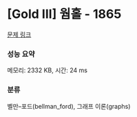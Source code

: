 # [Gold III] 웜홀 - 1865 

[문제 링크](https://www.acmicpc.net/problem/1865) 

### 성능 요약

메모리: 2332 KB, 시간: 24 ms

### 분류

벨만–포드(bellman_ford), 그래프 이론(graphs)

